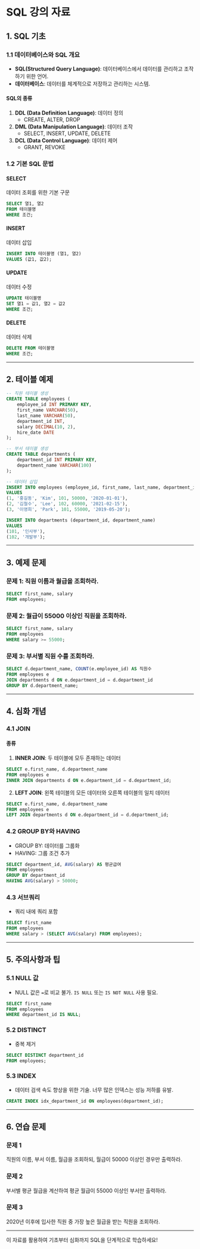 # SQL 강의 자료

## 1. SQL 기초

### 1.1 데이터베이스와 SQL 개요

- **SQL(Structured Query Language)**: 데이터베이스에서 데이터를 관리하고 조작하기 위한 언어.
- **데이터베이스**: 데이터를 체계적으로 저장하고 관리하는 시스템.

#### SQL의 종류

1. **DDL (Data Definition Language)**: 데이터 정의
   - CREATE, ALTER, DROP
2. **DML (Data Manipulation Language)**: 데이터 조작
   - SELECT, INSERT, UPDATE, DELETE
3. **DCL (Data Control Language)**: 데이터 제어
   - GRANT, REVOKE

### 1.2 기본 SQL 문법

#### SELECT

데이터 조회를 위한 기본 구문

```sql
SELECT 열1, 열2
FROM 테이블명
WHERE 조건;
```

#### INSERT

데이터 삽입

```sql
INSERT INTO 테이블명 (열1, 열2)
VALUES (값1, 값2);
```

#### UPDATE

데이터 수정

```sql
UPDATE 테이블명
SET 열1 = 값1, 열2 = 값2
WHERE 조건;
```

#### DELETE

데이터 삭제

```sql
DELETE FROM 테이블명
WHERE 조건;
```

---

## 2. 테이블 예제

```sql
-- 직원 테이블 생성
CREATE TABLE employees (
    employee_id INT PRIMARY KEY,
    first_name VARCHAR(50),
    last_name VARCHAR(50),
    department_id INT,
    salary DECIMAL(10, 2),
    hire_date DATE
);

-- 부서 테이블 생성
CREATE TABLE departments (
    department_id INT PRIMARY KEY,
    department_name VARCHAR(100)
);

-- 데이터 삽입
INSERT INTO employees (employee_id, first_name, last_name, department_id, salary, hire_date)
VALUES
(1, '홍길동', 'Kim', 101, 50000, '2020-01-01'),
(2, '김철수', 'Lee', 102, 60000, '2021-02-15'),
(3, '이영희', 'Park', 101, 55000, '2019-05-20');

INSERT INTO departments (department_id, department_name)
VALUES
(101, '인사부'),
(102, '개발부');
```

---

## 3. 예제 문제

### 문제 1: 직원 이름과 월급을 조회하라.

```sql
SELECT first_name, salary
FROM employees;
```

### 문제 2: 월급이 55000 이상인 직원을 조회하라.

```sql
SELECT first_name, salary
FROM employees
WHERE salary >= 55000;
```

### 문제 3: 부서별 직원 수를 조회하라.

```sql
SELECT d.department_name, COUNT(e.employee_id) AS 직원수
FROM employees e
JOIN departments d ON e.department_id = d.department_id
GROUP BY d.department_name;
```

---

## 4. 심화 개념

### 4.1 JOIN

#### 종류

1. **INNER JOIN**: 두 테이블에 모두 존재하는 데이터

```sql
SELECT e.first_name, d.department_name
FROM employees e
INNER JOIN departments d ON e.department_id = d.department_id;
```

2. **LEFT JOIN**: 왼쪽 테이블의 모든 데이터와 오른쪽 테이블의 일치 데이터

```sql
SELECT e.first_name, d.department_name
FROM employees e
LEFT JOIN departments d ON e.department_id = d.department_id;
```

### 4.2 GROUP BY와 HAVING

- GROUP BY: 데이터를 그룹화
- HAVING: 그룹 조건 추가

```sql
SELECT department_id, AVG(salary) AS 평균급여
FROM employees
GROUP BY department_id
HAVING AVG(salary) > 50000;
```

### 4.3 서브쿼리

- 쿼리 내에 쿼리 포함

```sql
SELECT first_name
FROM employees
WHERE salary > (SELECT AVG(salary) FROM employees);
```

---

## 5. 주의사항과 팁

### 5.1 NULL 값

- NULL 값은 `=`로 비교 불가. `IS NULL` 또는 `IS NOT NULL` 사용 필요.

```sql
SELECT first_name
FROM employees
WHERE department_id IS NULL;
```

### 5.2 DISTINCT

- 중복 제거

```sql
SELECT DISTINCT department_id
FROM employees;
```

### 5.3 INDEX

- 데이터 검색 속도 향상을 위한 기술. 너무 많은 인덱스는 성능 저하를 유발.

```sql
CREATE INDEX idx_department_id ON employees(department_id);
```

---

## 6. 연습 문제

### 문제 1

직원의 이름, 부서 이름, 월급을 조회하되, 월급이 50000 이상인 경우만 출력하라.

### 문제 2

부서별 평균 월급을 계산하여 평균 월급이 55000 이상인 부서만 출력하라.

### 문제 3

2020년 이후에 입사한 직원 중 가장 높은 월급을 받는 직원을 조회하라.

---

이 자료를 활용하여 기초부터 심화까지 SQL을 단계적으로 학습하세요!

